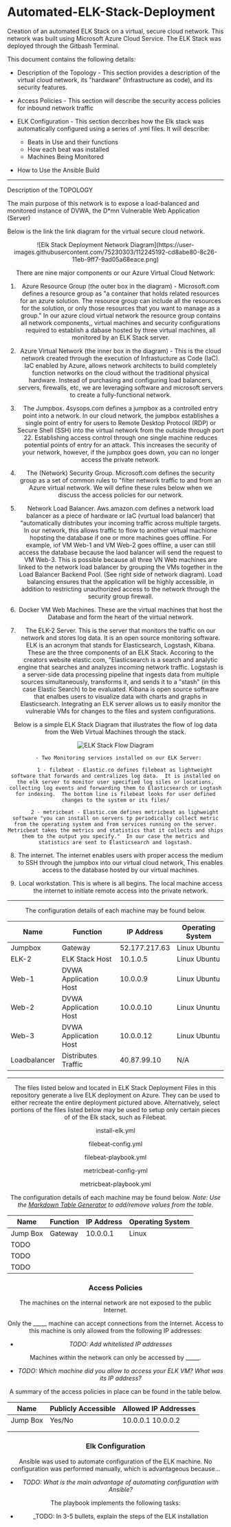 # Automated-ELK-Stack-Deployment

Creation of an automated ELK Stack on a virtual, secure cloud network.  This network was built using Microsoft Azure Cloud Service.  The ELK Stack was deployed through the Gitbash Terminal.

This document contains the following details:

- Description of the Topology - This section provides a description of the virtual cloud network, its "hardware" (Infrastructure as code), and its security features.

- Access Policies - This section will describe the security access policies for inbound network traffic

- ELK Configuration - This section deccribes how the Elk stack was automatically configured using a series of .yml files.  It will describe:

  - Beats in Use and their functions
  - How each beat was installed
  - Machines Being Monitored
  
- How to Use the Ansible Build

------------------------------------------------------------------------

Description of the TOPOLOGY

The main purpose of this network is to expose a load-balanced and monitored instance of DVWA, the D*mn Vulnerable Web Application (Server)

Below is the link the link diagram for the virtual secure cloud network.

  <div align="center"> ![Elk Stack Deployment Network Diagram](https://user-images.githubusercontent.com/75230303/112245192-cd8abe80-8c26-11eb-9ff7-9ad05a68eace.png)

There are nine major components or our Azure Virtual Cloud Network:

1) Azure Resource Group (the outer box in the diagram) - Microsoft.com defines a resource group as "a container that holds related resources for an azure solution.  The resource group can include all the resources for the solution, or only those resources that you want to manage as a group."  In our azure cloud virtual network the resource group contains all network components,, virtual machines and security configurations required to establish a dabase hosted by three virtual machines, all monitored by an ELK Stack server.

2) Azure Virtual Network (the inner box in the diagram) - This is the cloud network created through the execution of Infrastucture as Code (IaC).  IaC enabled by Azure, allows network architects to build completely function networks on the cloud without the traditional physical hardware.  Instead of purchasing and configuring load balancers, servers, firewalls, etc, we are leveraging software and microsoft servers to create a fully-functional network.

3) The Jumpbox.  4sysops.com defines a jumpbox as a controlled entry point into a network.  In our cloud network, the jumpbox establishes a single point of entry for users to Remote Desktop Protocol (RDP) or Secure Shell (SSH) into the virtual network from the outside through port 22.  Establishing access control through one single machine reduces potential points of entry for an attack.  This increases the security of your network, however, if the jumpbox goes down, you can no longer access the private network.

4) The (Network) Security Group. Microsoft.com defines the security group as a set of common rules to "filter network traffic to and from an Azure virtual network.  We will define these rules below when we discuss the access policies for our network.

5) Network Load Balancer. Aws.amazon.com defines a network load balancer as a piece of hardware or IaC (vurtual load balancer) that "automatically distributes your incoming traffic across multiple targets.  In our network, this allows traffic to flow to another virtual machione hopsting the database if one or more machines goes offline.  For example, iof VM Web-1 and VM Web-2 goes offline, a user can still access the database because the laod balancer will send the request to VM Web-3.  This is possible because all three VN Web machines are linked to the network load balancer by grouping the VMs together in the Load Balancer Backend Pool. (See right side of network diagram).  Load balancing ensures that the application will be highly accessible, in addition to restricting unauthorized access to the network through the security group firewall.

6) Docker VM Web Machines.  These are the virtual machines that host the Database and form the heart of the virtual network. 

7) The ELK-2 Server.  This is the server that monitors the traffic on our network and stores log data.  It is an open source monitoring software.  ELK is an acronym that stands for Elasticsearch, Logstash, Kibana.  These are the three components of an ELK Stack. Accoring to the creators website elastic.com, "Elasticsearch is a search and analytic engine that searches and analyzes incoming network traffic.  Logstash is a server-side data processing pipeline that ingests data from multiple sources simultaneously, transforms it, and sends it to a "stash" (in this case Elastic Search) to be evaluated. Kibana is open source software that enalbes users to visualize data with charts and graphs in Elasticsearch.  Integrating an ELK server allows us to easily monitor the vulnerable VMs for changes to the files and system configurations.

Below is a simple ELK Stack Diagram that illustrates the flow of log data from the Web Virtual Machines through the stack.

![ELK Stack Flow Diagram](https://user-images.githubusercontent.com/75230303/112754611-dc68cc80-8faa-11eb-92fd-3e3420e23e0f.png) 

      - Two Monitoring services installed on our ELK Server:
      
          1 - filebeat - Elastic.co defines filebeat as lightweight software that forwards and centralizes log data.  It is installed on the elk server to monitor user specified log siles or locations, collecting log events and forwarding them to Elasticsearch or Logtash for indexing.  The bottom line is filebeat looks for user defined changes to the system or its files/

          2 - metricbeat - Elastic.com defines metricbeat as lighweight software "you can install on servers tp periodically collect metric from the operating system and from services running on the server.  Metricbeat takes the metrics and statistics that it collects and ships them to the output you specify."  In our case the metrics and statistics are sent to Elasticsearch and logstash.

8) The internet. The internet enables users with proper access the medium to SSH through the jumpbox into our virtual cloud network,  This enables access to the database hosted by our virtual machines.

9) Local workstation.  This is where is all begins.  The local machine access the internet to initiate remote access into the private network.

-------------------------------------------------------------------------------------------------------------------------------------------------------------

The configuration details of each machine may be found below.

| Name         | Function              | IP Address    | Operating System |
|--------------|-----------------------|---------------|------------------|
| Jumpbox      | Gateway               | 52.177.217.63 | Linux Ubuntu     |
| ELK-2        | ELK Stack Host        | 10.1.0.5      | Linux Ubuntu     |
| Web-1        | DVWA Application Host | 10.0.0.9      | Linux Ubuntu     |
| Web-2        | DVWA Application Host | 10.0.0.10     | Linux Ununtu     |
| Web-3        | DVWA Application Host | 10.0.0.12     | Linux Ubuntu     |
| Loadbalancer | Distributes Traffic   | 40.87.99.10   | N/A              |

-------------------------------------------------------------------------------------------------------------------------------------------------------------

The files listed below and located in ELK Stack Deployment Files in this repository generate a live ELK deployment on Azure. They can be used to either recreate the entire deployment pictured above. Alternatively, select portions of the files listed below may be used to setup only certain pieces of of the Elk stack, such as Filebeat.

install-elk.yml

filebeat-config.yml

filebeat-playbook.yml

metricbeat-config-yml

metricbeat-playbook.yml


The configuration details of each machine may be found below.
_Note: Use the [Markdown Table Generator](http://www.tablesgenerator.com/markdown_tables) to add/remove values from the table_.

| Name     | Function | IP Address | Operating System |
|----------|----------|------------|------------------|
| Jump Box | Gateway  | 10.0.0.1   | Linux            |
| TODO     |          |            |                  |
| TODO     |          |            |                  |
| TODO     |          |            |                  |

### Access Policies

The machines on the internal network are not exposed to the public Internet. 

Only the _____ machine can accept connections from the Internet. Access to this machine is only allowed from the following IP addresses:
- _TODO: Add whitelisted IP addresses_

Machines within the network can only be accessed by _____.
- _TODO: Which machine did you allow to access your ELK VM? What was its IP address?_

A summary of the access policies in place can be found in the table below.

| Name     | Publicly Accessible | Allowed IP Addresses |
|----------|---------------------|----------------------|
| Jump Box | Yes/No              | 10.0.0.1 10.0.0.2    |
|          |                     |                      |
|          |                     |                      |

### Elk Configuration

Ansible was used to automate configuration of the ELK machine. No configuration was performed manually, which is advantageous because...
- _TODO: What is the main advantage of automating configuration with Ansible?_

The playbook implements the following tasks:
- _TODO: In 3-5 bullets, explain the steps of the ELK installation
